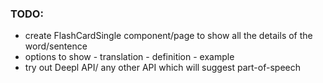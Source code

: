 ### TODO:

-   create FlashCardSingle component/page to show all the details of the word/sentence
-   options to show - translation - definition - example
-   try out Deepl API/ any other API which will suggest part-of-speech
